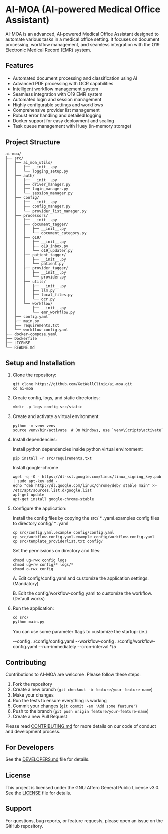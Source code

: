 # AI-MOA (AI-powered Medical Office Assistant)

AI-MOA is an advanced, AI-powered Medical Office Assistant designed to automate various tasks in a medical office setting. It focuses on document processing, workflow management, and seamless integration with the O19 Electronic Medical Record (EMR) system.

## Features

- Automated document processing and classification using AI
- Advanced PDF processing with OCR capabilities
- Intelligent workflow management system
- Seamless integration with O19 EMR system
- Automated login and session management
- Highly configurable settings and workflows
- Comprehensive provider list management
- Robust error handling and detailed logging
- Docker support for easy deployment and scaling
- Task queue management with Huey (in-memory storage)

## Project Structure

```
ai-moa/
├── src/
│   ├── ai_moa_utils/
│   │   ├── __init__.py
│   │   └── logging_setup.py
│   ├── auth/
│   │   ├── __init__.py
│   │   ├── driver_manager.py
│   │   ├── login_manager.py
│   │   └── session_manager.py
│   ├── config/
│   │   ├── __init__.py
│   │   ├── config_manager.py
│   │   └── provider_list_manager.py
│   ├── processors/
│   │   ├── __init__.py
│   │   ├── document_tagger/
│   │   │   ├── __init__.py
│   │   │   └── document_category.py
│   │   ├── o19/
│   │   │   ├── __init__.py
│   │   │   ├── o19_inbox.py
│   │   │   └── o19_updater.py
│   │   ├── patient_tagger/
│   │   │   ├── __init__.py
│   │   │   └── patient.py
│   │   ├── provider_tagger/
│   │   │   ├── __init__.py
│   │   │   └── provider.py
│   │   ├── utils/
│   │   │   ├── __init__.py
│   │   │   ├── llm.py
│   │   │   ├── local_files.py
│   │   │   └── ocr.py
│   │   └── workflow/
│   │       ├── __init__.py
│   │       └── emr_workflow.py
│   ├── config.yaml
│   ├── main.py
│   ├── requirements.txt
│   └── workflow-config.yaml
├── docker-compose.yaml
├── Dockerfile
├── LICENSE
└── README.md
```

## Setup and Installation

1. Clone the repository:
	
	```
	git clone https://github.com/GetWellClinic/ai-moa.git
	cd ai-moa
	```

2. Create config, logs, and static directories:

	```
	mkdir -p logs config src/static
	```

3. Create and activate a virtual environment:

	```
	python -m venv venv
	source venv/bin/activate  # On Windows, use `venv\Scripts\activate`
	```

4. Install dependencies:
	
	Install python dependencies inside python virtual environment:
	```
	pip install -r src/requirements.txt
	```

	Install google-chrome
	```
	wget -q -O - https://dl-ssl.google.com/linux/linux_signing_key.pub | sudo apt-key add -
	echo "deb http://dl.google.com/linux/chrome/deb/ stable main" >> /etc/apt/sources.list.d/google.list
	apt-get update
	apt-get install google-chrome-stable
	```

5. Configure the application:
	
	Install the config files by copying the src/ * .yaml.examples config files to directory config/ * .yaml
	```
	cp src/config.yaml.example config/config.yaml
	cp src/workflow-config.yaml.example config/workflow-config.yaml
	cp src/template_providerlist.txt config/
	```

	Set the permissions on directory and files:
	```
	chmod ug+rwx config logs
	chmod ug+rw config/* logs/*
	chmod o-rwx config
	```

	A. Edit config/config.yaml and customize the application settings. (Mandatory)

	B. Edit the config/workflow-config.yaml to customize the workflow. (Default works)

6. Run the application:
   ```
   cd src/
   python main.py
   ```

	You can use some parameter flags to customize the startup: (ie.)
	--config ../config/config.yaml
	--workflow-config ../config/workflow-config.yaml
	--run-immediately
	--cron-interval */5


## Contributing

Contributions to AI-MOA are welcome. Please follow these steps:

1. Fork the repository
2. Create a new branch (`git checkout -b feature/your-feature-name`)
3. Make your changes
4. Run the tests to ensure everything is working
5. Commit your changes (`git commit -am 'Add some feature'`)
6. Push to the branch (`git push origin feature/your-feature-name`)
7. Create a new Pull Request

Please read [CONTRIBUTING.md](docs/contributing.md) for more details on our code of conduct and development process.

## For Developers

See the [DEVELOPERS.md](docs/developers.md) file for details.

## License

This project is licensed under the GNU Affero General Public License v3.0. See the [LICENSE](LICENSE) file for details.

## Support

For questions, bug reports, or feature requests, please open an issue on the GitHub repository.
